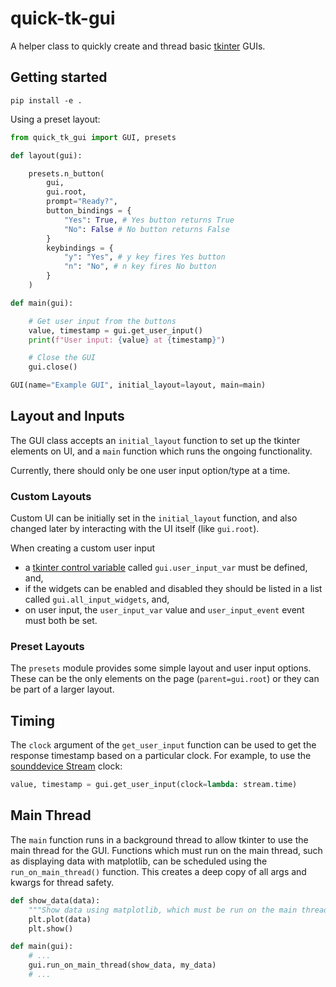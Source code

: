 # quick-tk-gui

A helper class to quickly create and thread basic [tkinter](https://docs.python.org/3/library/tkinter.html) GUIs.

## Getting started

```
pip install -e .
```

Using a preset layout:

```python
from quick_tk_gui import GUI, presets

def layout(gui):

    presets.n_button(
        gui,
        gui.root,
        prompt="Ready?",
        button_bindings = {
            "Yes": True, # Yes button returns True
            "No": False # No button returns False
        }
        keybindings = {
            "y": "Yes", # y key fires Yes button
            "n": "No", # n key fires No button
        }
    )

def main(gui):

    # Get user input from the buttons
    value, timestamp = gui.get_user_input()
    print(f"User input: {value} at {timestamp}")

    # Close the GUI
    gui.close()

GUI(name="Example GUI", initial_layout=layout, main=main)
```

## Layout and Inputs

The GUI class accepts an `initial_layout` function to set up the tkinter elements on UI, and a `main` function which runs the ongoing functionality.

Currently, there should only be one user input option/type at a time.

### Custom Layouts

Custom UI can be initially set in the `initial_layout` function, and also changed later by interacting with the UI itself (like `gui.root`).

When creating a custom user input
- a [tkinter control variable](https://www.geeksforgeeks.org/python/python-setting-and-retrieving-values-of-tkinter-variable/) called `gui.user_input_var` must be defined, and,
- if the widgets can be enabled and disabled they should be listed in a list called `gui.all_input_widgets`, and,
- on user input, the `user_input_var` value and `user_input_event` event must both be set.

### Preset Layouts

The `presets` module provides some simple layout and user input options. These can be the only elements on the page (`parent=gui.root`) or they can be part of a larger layout.

## Timing

The `clock` argument of the `get_user_input` function can be used to get the response timestamp based on a particular clock. For example, to use the [sounddevice Stream](https://python-sounddevice.readthedocs.io/en/0.3.15/api/streams.html#sounddevice.Stream) clock:

```python
value, timestamp = gui.get_user_input(clock=lambda: stream.time)
```

## Main Thread

The `main` function runs in a background thread to allow tkinter to use the main thread for the GUI. Functions which must run on the main thread, such as displaying data with matplotlib, can be scheduled using the `run_on_main_thread()` function. This creates a deep copy of all args and kwargs for thread safety.

```python
def show_data(data):
    """Show data using matplotlib, which must be run on the main thread."""
    plt.plot(data)
    plt.show()

def main(gui):
    # ...
    gui.run_on_main_thread(show_data, my_data)
    # ...
```